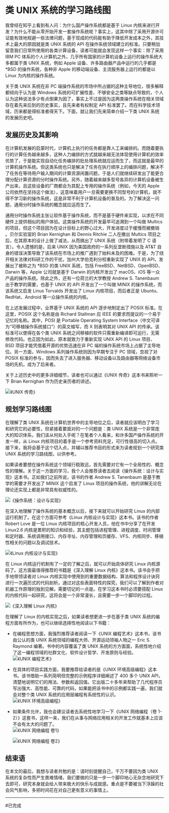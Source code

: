 # 类 UNIX 系统的学习路线图

我曾经在知乎上看到有人问：为什么国产操作系统都是基于 Linux 内核来进行开发？为什么不能从零开始开发一套操作系统呢？事实上，这其中除了采用开源许可证能有效地规避一些法律问题，基于现成的代码能有助于降低开发成本之外，其技术上最大的原因就是类 UNIX 系统的 API 在操作系统领域建立的标准。只要稍加留意我们日常所使用的各类计算设备，读者可能就会发现这样一个事实：除了采用 IBM PC 体系的个人计算机之外，几乎所有国家的计算机设备上运行的操作系统大多都属于类 UNIX 系统，例如 Apple 设备、许多路由器产品中运行的几乎都是 *BSD 的操作系统，各种非 Apple 的移动端设备、主流服务器上运行的都是以 Linux 为内核的操作系统。

关于类 UNIX 系统在非 PC 端操作系统的市场中所占据的这种主导地位，很多解释都倾向于认为是 Windows 系统的可扩展性差、不够安全之类等缺点导致的，个人认为这种说法多少有点倒果为因了，事实上不过是因为这两类操作系统在相关领域存在着先来后到的历史事实，且先来者有权制定 API 标准罢了。而在科学技术领域，历来都是得标准者得天下。下面，就让我们先来简单介绍一下类 UNIX 系统的发展历史吧。

## 发展历史及其影响

在计算机发展的启蒙时代，计算机上执行的任务都是靠人工来编排的。而随着要执行的计算任务越来越多，这种人力编排的方式就越来越无法体现使用计算机的效率优势了，于是能实现自动化任务编排的批处理系统就应运而生了，而这就是最早的计算机操作系统。但这类系统也只是解决了任务在执行顺序上的编排问题，解决不了任务在等待用户输入期间的计算资源闲置问题，于是人们就继续研发出了能更合理分配计算资源的分时操作系统。另外，随着越来越多型号各异的计算机设备被生产出来，且这些设备的厂商都会为其配上专用的操作系统（例如，今天的 Apple 公司依然在坚持这个做法），这意味着用户一旦需要更换不同型号的计算机，就不得不学习新的操作系统，这是非常不利于计算机设备的普及的。为了解决这一问题，通用分时操作系统的概念就应运而生了。

通用分时操作系统主张让软件基于操作系统，而不是基于硬件来实现，以求在不同硬件上提供相似的用户体验。这类操作系统的开发最早可追溯到一个叫做 Multics 的项目，但这个项目因为在设计目标上的野心过大，开发进度过于缓慢而被撤销 。贝尔实验室的 Brian Kernighan 和 Dennis Ritchie 二人在撤出 Multics 项目之后，在其原本的设计上做了减法，从而搞出了 UNIX 系统（附带着发明了 C 语言）。令人遗憾的是，后来 UNIX 因为美国政府的一系列反垄断措施以及 AT&T 自身的错误决策导致了该系统在市场上的推广遇到了始料未及的困难。于是，为了绕开相关法律对科研工作的干扰，加州大学伯克利分校重新实现了 UNIX 的 API，发展出了被称之为 *BSD 的类 UNIX 系统，包括 FreeBSD、NetBSD、OpenBSD、Darwin 等，Apple 公司就是基于 Darwin 的内核开发出了 macOS、iOS 等一众产品的操作系统。除此之外，还有一位荷兰的大学教授 Andrew S. Tanenbaum 出于教学的需要，也基于 UNIX 的 API 开发出了一个叫做 MINIX 的操作系统，而该系统又启发 Linus Torvalds 开发出了 Linux 内核项目，而后者正是 Ubuntu、RedHat、Android 等一众操作系统的内核。

在上述发展过程中，业界基于 UNIX 系统的 API 逐步地制定出了 POSIX 标准。在这里，POSIX 这个名称是由 Richard Stallman 应 IEEE 的要求而提议的一个易于记忆的名称。其中，POSI 是 Portable Operating System Interface（中文可译为“可移植操作系统接口”）的英文缩写，而 X 则表明其对 UNIX API 的传承。该标准可以使得在各个类 UNIX 系统之间移植的软件只需重新编译即可运行，无需修改代码。也正因为如此，原本就致力于重新实现 UNIX API 的 Linux 项目、BSD 项目才能凭借着开源的优势迅速在非 PC 端的操作系统市场上占据了主导地位。另一方面，Windows 系列操作系统则因为早期专注于 PC 领域，忽视了对 POSIX 标准的参与，因而失去了进入服务器、移动设备以及路由器等网络设备市场的先机，成为了后来者。

关于上述历史中的更多详细细节，读者也可以通过《UNIX 传奇》这本书来聆听一下 Brian Kernighan 作为历史亲历者的讲述。

![《UNIX 传奇》](./img/1-1.jpg)

## 规划学习路线图

在理解了类 UNIX 系统在计算机世界中的主导地位之后，读者就应该明白了学习和研究它的必要性，但紧接着要面对的一个问题是：类 UNIX 系统是一个非常庞大的知识体系，我们该从何处入手呢？在笔者个人看来，和许多国产操作系统的开发一样，从 Linux 内核项目的着手是一个参考资料充足，可行性很高的切入点。接下来，我将会基于这个切入点，并辅以推荐书目的形式来为读者规划一个研究类 UNIX 系统的学习路线图，以供参考。

如果读者要想在操作系统这个领域行稳致远，首先需要对它有一个全局性的、概念性的理解。关于这一方面的学习，我个人会推荐读者去阅读《操作系统：设计与实现》这本书。正如我们之前所说，该书的作者  Andrew S. Tanenbaum 是基于教学的需要才开发出了 MINIX 这个启发了 Linux 项目的操作系统，他的讲解无论在理论还实现上都是非常具有权威性的。  

![《操作系统：设计与实现》](./img/1-2.jpg)

在深入地理解了操作系统的基本概念以后，接下来就可以开始研究 Linux 的内部运行机制了。在这个方面可参考《Linux 内核设计与实现》这本书。该书的作者 Robert Love 是一位 Linux 内核项目的核心开发人员，他在书中分享了在开发 Linux2.6 内核是累积的知识和经验，其主题包括进程管理、进程调度、时间管理和定时器、系统调用接口、内存寻址、内存管理和页缓存、VFS、内核同步、移植性相关的问题以及调试技术。  

![《Linux 内核设计与实现》](./img/1-3.jpg)

在 Linux 内核运行机制有了一定的了解之后，就可以开始具体研究 Linux 内核源码了。这方面最值得推荐的书籍是《深入理解 Linux 内核》这本书。该书会手把手地带领读者对 Linux 内核实现中使用到的重要数据结构、算法和程序设计诀窍进行一次遍历式的代码剖析。通过对这些表面特性的探究，我们可以了解到作者对机器工作原理的独到见解。需要切记的一点是。在学习这本书时必须要搭配 Linux 的内核代码一起研究，这将会是一个非常漫长，且需要一步一个脚印的过程。  

![《深入理解 Linux 内核》](./img/1-4.jpg)

在理解了 Linux 的内核实现之后，如果读者想更进一步在基于类 UNIX 系统的编程方面有所作为，也可以继续选择性地阅读以下书籍：

- 在编程思想方面，我强烈推荐读者阅读一下《UNIX 编程艺术》这本书，该书由公认的类 UNIX 系统领域的编程大师、开源运动领袖人物之一 Eric S. Raymond 编著。书中的内容覆盖了类 UNIX 系统的方方面面，系统性地介绍了这一编程领域的社群文化、软件设计哲学、开发原则与经验。  
    ![《UNIX 编程艺术》](./img/1-8.jpg)

- 在具体的项目实践方面，我要推荐给读者的是《UNIX 环境高级编程》这本书。该书借助一系列简明但完整的示例程序详细阐述了 400 多个 UNIX API，清楚地说明它们的用法、参数和返回值。它出版二十多年来帮助了几代程序员写出强大、高性能、可靠的代码，如果能把该书中的示例都实践一遍，我们就会对整个类 UNIX 系统的应用层编程有系统性的认识。  
    ![《UNIX 环境高级编程》](./img/1-9.jpg)

- 如果条件允许，我也会建议读者去系统性地学习一下《UNIX 网络编程（卷 1-2）》这套书，这样一来，我们在从事与网络应用相关的开发工作就基本上应该不会有太大的问题了。  
    ![《UNIX 网络编程 卷1》](./img/1-10.jpg)

    ![《UNIX 网络编程 卷2》](./img/1-11.jpg)

## 结束语

在本文的最后，我想与读者共勉的是：请时刻提醒自己，千万不要因为类 UNIX 系统的复杂性而产生畏难情绪，我们要做的只是一步一个脚印地心无杂念地研究下去即可，研究本身就会给人带来极大的快乐与成就感。重点是不要被当下浮躁的社会风气影响，多把时间花在对自己更有意义的事情上。

 
----
#已完成
